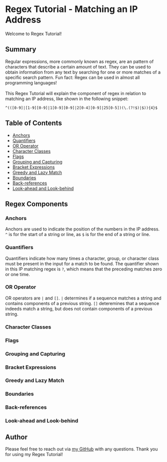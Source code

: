 # Regex Tutorial - Matching an IP Address

Welcome to Regex Tutorial!

## Summary

Regular expressions, more commonly known as regex, are an pattern of characters that describe a certain amount of text. They can be used to obtain information from any text by searching for one or more matches of a specific search pattern. Fun fact: Regex can be used in almost all programming languages!
</br>
</br>
This Regex Tutorial will explain the component of regex in relation to matching an IP address, like shown in the following snippet:

```
^(([0-9]|[1-9][0-9]|1[0-9][0-9]|2[0-4][0-9]|25[0-5])(\.(?!$)|$)){4}$
```

## Table of Contents

- [Anchors](#anchors)
- [Quantifiers](#quantifiers)
- [OR Operator](#or-operator)
- [Character Classes](#character-classes)
- [Flags](#flags)
- [Grouping and Capturing](#grouping-and-capturing)
- [Bracket Expressions](#bracket-expressions)
- [Greedy and Lazy Match](#greedy-and-lazy-match)
- [Boundaries](#boundaries)
- [Back-references](#back-references)
- [Look-ahead and Look-behind](#look-ahead-and-look-behind)

## Regex Components

### Anchors

Anchors are used to indicate the position of the numbers in the IP address. `^` is for the start of a string or line, as `$` is for the end of a string or line.

### Quantifiers

Quantifiers indicate how many times a character, group, or character class must be present in the input for a match to be found. The quantifier shown in this IP matching regex is `?`, which means that the preceding matches zero or one time.

### OR Operator

OR operators are `|` and `[]`. `|` determines if a sequence matches a string and contains components of a previous string. `[]` deteremines that a sequence indeeds match a string, but does not contain components of a previous string.

### Character Classes

### Flags

### Grouping and Capturing

### Bracket Expressions

### Greedy and Lazy Match

### Boundaries

### Back-references

### Look-ahead and Look-behind

## Author

Please feel free to reach out via [my GitHub](https://github.com/sariyarawaekklang) with any questions. Thank you for using my Regex Tutorial!
